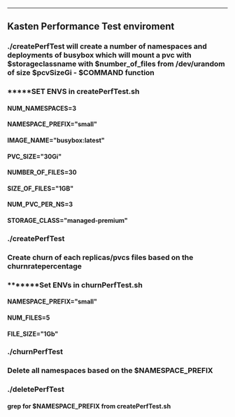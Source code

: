 -------------------------------------------------------------------------------

## Kasten Performance Test enviroment 
### ./createPerfTest will create a number of namespaces and deployments of busybox which will mount a pvc with $storageclassname with $number_of_files from /dev/urandom of size $pcvSizeGi - $COMMAND function

### *****SET ENVS in createPerfTest.sh

#### NUM_NAMESPACES=3
#### NAMESPACE_PREFIX="small"
#### IMAGE_NAME="busybox:latest"
#### PVC_SIZE="30Gi"
#### NUMBER_OF_FILES=30
#### SIZE_OF_FILES="1GB"
#### NUM_PVC_PER_NS=3
#### STORAGE_CLASS="managed-premium"

### ./createPerfTest 

### Create churn of each replicas/pvcs files based on the churnratepercentage
### *******Set ENVs in churnPerfTest.sh
#### NAMESPACE_PREFIX="small"
#### NUM_FILES=5
#### FILE_SIZE="1Gb"


### ./churnPerfTest

### Delete all namespaces based on the $NAMESPACE_PREFIX
### ./deletePerfTest
#### grep for $NAMESPACE_PREFIX from createPerfTest.sh
